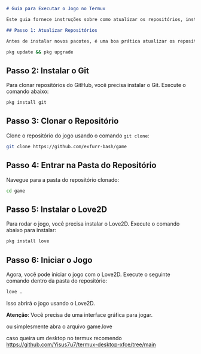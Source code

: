
```markdown
# Guia para Executar o Jogo no Termux

Este guia fornece instruções sobre como atualizar os repositórios, instalar o Git, clonar o repositório e iniciar o jogo usando o Love2D no Termux.

## Passo 1: Atualizar Repositórios

Antes de instalar novos pacotes, é uma boa prática atualizar os repositórios do Termux. Execute o seguinte comando:
```
```bash
pkg update && pkg upgrade
```

## Passo 2: Instalar o Git

Para clonar repositórios do GitHub, você precisa instalar o Git. Execute o comando abaixo:

```bash
pkg install git
```

## Passo 3: Clonar o Repositório

Clone o repositório do jogo usando o comando `git clone`:

```bash
git clone https://github.com/exfurr-bash/game
```

## Passo 4: Entrar na Pasta do Repositório

Navegue para a pasta do repositório clonado:

```bash
cd game
```

## Passo 5: Instalar o Love2D

Para rodar o jogo, você precisa instalar o Love2D. Execute o comando abaixo para instalar:

```bash
pkg install love
```

## Passo 6: Iniciar o Jogo

Agora, você pode iniciar o jogo com o Love2D. Execute o seguinte comando dentro da pasta do repositório:

```bash
love .
```

Isso abrirá o jogo usando o Love2D.

**Atenção**: Você precisa de uma interface gráfica para jogar.


ou simplesmente abra o arquivo game.love


caso queira um desktop no termux recomendo https://github.com/Yisus7u7/termux-desktop-xfce/tree/main
